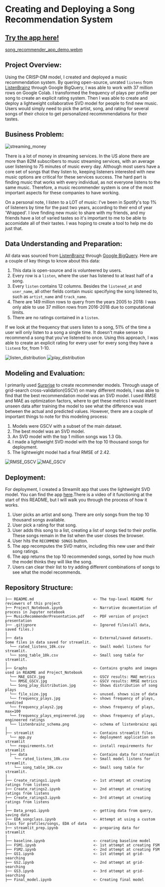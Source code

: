 # Creating and Deploying a Song Recommendation System

## [Try the app here!](https://mitchallison2-song-recommender-streamlitapp-tnfjie.streamlitapp.com/)

[song_recommender_app_demo.webm](https://user-images.githubusercontent.com/108199202/194585900-89e964ff-988a-4be5-90a2-6b7604e14449.webm)

## Project Overview:
Using the CRISP-DM model, I created and deployed a music recommendation system. By quering open-source, unrated `listens` from [ListenBrainz](https://listenbrainz.org/) through Google BigQuery, I was able to work with 37 million rows on Google Colab. I transformed the frequency of plays per profile per song to create an explicit rating system. Then I was able to create and deploy a lightweight collaborative SVD model for people to find new music. Users would simply need to pick the artist, song, and rating for several songs of their choice to get personalized recommmendations for their tastes.

## Business Problem:
![streaming_money](https://www.garyfox.co/wp-content/uploads/2019/12/music-streaming-makes-money.png.webp)

There is a lot of money in streaming services. In the US alone there are more than 82M subscribers to music streaming services, with an average user listening to 75 minutes of music every day. Although most users have a core set of songs that they listen to, keeping listeners interested with new music options are critical for these services success. The hard part is finding music that works with every individual, as not everyone listens to the same music. Therefore, a music recommender system is one of the most important aspects for these companies to have working.

On a personal note, I listen to a LOT of music: I've been in Spotify's top 1% of listeners by time for the past two years, according to their end of year 'Wrapped'. I love finding new music to share with my friends, and my friends have a lot of varied tastes so it's important to me to be able to accomidate all of their tastes. I was hoping to create a tool to help me do just that.

## Data Understanding and Preparation:
All data was sourced from [ListenBrainz](https://listenbrainz.org/) through [Google BigQuery](https://console.cloud.google.com/marketplace/product/metabrainz/listenbrainz?project=listenbrainzrecommender). Here are a couple of key things to know about this data:
1. This data is open-source and is volunteered by users.
2. Every row is a `listen`, where the user has listened to at least half of a song.
3. Every `listen` contains 12 columns. Besides the `listened_at` and `user_name`, all other fields contain music specifying the song listened to, such as `artist_name` and `track_name`.
4. There are 149 million rows to query from the years 2005 to 2018: I was only able to use 37 million rows from 2016-2018 due to computational limits.
5. There are no ratings contained in a `listen`.

If we look at the frequency that users listen to a song, 51% of the time a user will only listen to a song a single time. It doesn't make sense to recommend a song that you've listened to once. Using this approach, I was able to create an explicit rating for every user for every song they have a `listen`s for, from 1-10.

![listen_distribution](./Graphs/frequency_plays.jpg)
![play_distribution](./Graphs/frequency_plays_engineered.jpg)

## Modeling and Evaluation:
I primarily used [Surprise](https://surprise.readthedocs.io/en/stable/index.html) to create recommender models. Through usage of grid-search cross-validation(GSCV) on many different models, I was able to find that the best recommendation model was an SVD model. I used RMSE and MAE as optimization factors, where to get these metrics I would insert unseen data after training the model to see what the difference was between the actual and predicted values. However, there are a couple of important things to note for this modeling process:
1. Models were GSCV with a subset of the main dataset.
2. The best model was an SVD model.
3. An SVD model with the top 1 million songs was 1.3 Gb.
4. I made a lightweight SVD model with the top 10 thousand songs for deployment.
5. The lightweight model had a final RMSE of 2.42.

![RMSE_GSCV](./Graphs/RMSE_GSCV.jpg)
![MAE_GSCV](./Graphs/MAE_GSCV.jpg)

## Deployment:
For deployment, I created a Streamlit app that uses the lightweight SVD model. You can find the app [here](https://mitchallison2-song-recommender-streamlitapp-tnfjie.streamlitapp.com/).There is a video of it functioning at the start of this README, but I will walk you through the process of how it works.
1. User picks an artist and song. There are only songs from the top 10 thousand songs available.
2. User pick a rating for that song.
3. User adds this song to a list, creating a list of songs tied to their profile. These songs remain in the list when the user closes the browser.
4. User hits the `RECOMMEND SONGS` button.
5. The app recomputes the SVD matrix, including this new user and their song ratings.
6. The app returns the top 10 recommended songs, sorted by how much the model thinks they will like the song.
7. Users can clear their list to try adding different combinations of songs to see what the model recommends.

## Repository Structure:

```
├── README.md                           <- The top-level README for reviewers of this project
├── Project_Notebook.ipynb              <- Narrative documentation of process in Jupyter notebook
├── MusicRecommenderPresentation.pdf    <- PDF version of project presentation
├── .gitignore                          <- Ignored files(all data, saved files.)
|
├── data                                <- External/saved datasets. Some files in data saved for streamlit.
  └── rated_listens_10k.csv             <- Small model listens for streamlit.
  └── song_table_10k.csv                <- Small song table for streamlit.
|  
├── Graphs                              <- Contains graphs and images used in README and Project_Notebook
  └── MAE_GSCV.jpg                      <- GSCV results: MAE metrics
  └── RMSE_GSCV.jpg                     <- GSCV results: RMSE metrics
  └── Song_play_distribution.jpg        <- Shows distribution of song plays
  └── file_size.jpg                     <- unused. shows size of data
  └── frequency_plays.jpg               <- shows frequency of plays, unedited
  └── frequency_plays2.jpg              <- shows frequency of plays, max=100
  └── frequency_plays_engineered.jpg    <- shows frequency of plays, engineered ratings
  └── listenbrainz_schema.png           <- schema of listenbrainz api
|  
├── streamlit                           <- Contains streamlit files
  └── app.py                            <- deployment application on streamlit
  └── requirements.txt                  <- install requirements for streamlit
  ├── data                              <- Contains data for streamlit
    └── rated_listens_10k.csv           <- Small model listens for streamlit.
    └── song_table_10k.csv              <- Small song table for streamlit.
|
├── Create_ratings1.ipynb               <- 1st attempt at creating ratings from listens
├── Create_ratings2.ipynb               <- 2nd attempt at creating ratings from listens
├── Create_ratings3.ipynb               <- 3rd attempt at creating ratings from listens
|
├── Data_prep1.ipynb                    <- getting data from query, saving data
├── EDA_songclass.ipynb                 <- Attempt at using a custom class for profiles/songs, EDA of data
├── streamlit_prep.ipynb                <- preparing data for streamlit
|
├── baseline.ipynb                      <- creating baseline model
├── FSM1.ipynb                          <- 1st attempt at creating FSM
├── FSM2.ipynb                          <- 2nd attempt at creating FSM
├── GS1.ipynb                           <- 1st attempt at grid-searching
├── GS2.ipynb                           <- 2nd attempt at grid-searching
├── GS3.ipynb                           <- 3rd attempt at grid-searching
├── Final_model.ipynb                   <- Creating final model


```
